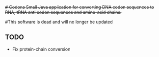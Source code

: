 ~~# Codons
Small Java application for converting DNA codon sequences to RNA, tRNA anti codon sequences and amino-acid chains.~~

#This software is dead and will no longer be updated

## TODO
* Fix protein-chain conversion
